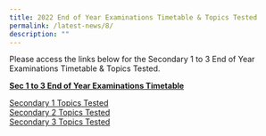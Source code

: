 ```yaml
---
title: 2022 End of Year Examinations Timetable & Topics Tested
permalink: /latest-news/8/
description: ""
---
```

Please access the links below for the Secondary 1 to 3 End of Year Examinations Timetable & Topics Tested.

**[Sec 1 to 3 End of Year Examinations Timetable](https://drive.google.com/file/d/1pYoHsdYjaV9an0IZ2DQsMqC78w3x4Ekd/view?usp=sharing)**

[Secondary 1 Topics Tested](https://drive.google.com/file/d/16WApqK5CMB3hOo4yB9S6W2gwoqZrXEed/view?usp=sharing)<br>
[Secondary 2 Topics Tested](https://drive.google.com/file/d/1fGzQ_6VRuB9XrMyEWMwxdB_VLM_-PSsE/view?usp=sharing)<br>
[Secondary 3 Topics Tested](https://drive.google.com/file/d/1tZUjOtCX7GCU5As9b91PHZLsnXhZAJ26/view?usp=sharing)
